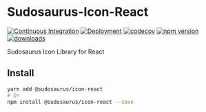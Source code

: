 # Sudosaurus-Icon-React

[![Continuous Integration](https://github.com/SudoLand/Sudosaurus-Icon-React/actions/workflows/ci.yml/badge.svg)](https://github.com/SudoLand/Sudosaurus-Icon-React/actions/workflows/ci.yml)
[![Deployment](https://github.com/SudoLand/Sudosaurus-Icon-React/actions/workflows/deploy.yml/badge.svg)](https://github.com/SudoLand/Sudosaurus-Icon-React/actions/workflows/deploy.yml)
[![codecov](https://codecov.io/gh/SudoLand/Sudosaurus-Icon-React/branch/main/graph/badge.svg)](https://codecov.io/gh/SudoLand/Sudosaurus-Icon-React)
[![npm version](https://badge.fury.io/js/%40sudosaurus%2Ficon-react.svg)](https://badge.fury.io/js/%40sudosaurus%2Ficon-react)
[![downloads](https://img.shields.io/npm/dm/@sudosaurus/icon-react.svg)](https://www.npmjs.com/package/@sudosaurus/icon-react)

Sudosaurus Icon Library for React

## Install

```sh
yarn add @sudosaurus/icon-react
# Or
npm install @sudosaurus/icon-react --save
```

